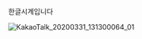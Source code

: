한글시계입니다

![KakaoTalk_20200331_131300064_01](https://user-images.githubusercontent.com/55577382/77986471-1ed4da80-7352-11ea-82fd-13ac42d10512.jpg)
